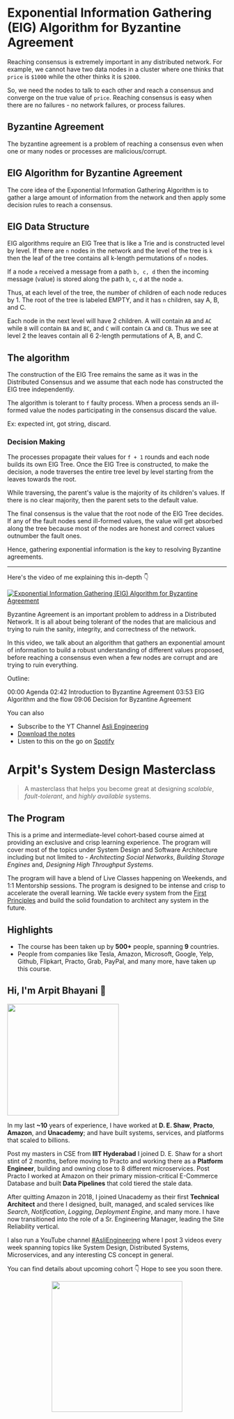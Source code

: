 Exponential Information Gathering (EIG) Algorithm for Byzantine Agreement
===


Reaching consensus is extremely important in any distributed network. For example, we cannot have two data nodes in a cluster where one thinks that `price` is `$1000` while the other thinks it is `$2000`.

So, we need the nodes to talk to each other and reach a consensus and converge on the true value of `price`. Reaching consensus is easy when there are no failures - no network failures, or process failures.

## Byzantine Agreement

The byzantine agreement is a problem of reaching a consensus even when one or many nodes or processes are malicious/corrupt.

## EIG Algorithm for Byzantine Agreement

The core idea of the Exponential Information Gathering Algorithm is to gather a large amount of information from the network and then apply some decision rules to reach a consensus.

## EIG Data Structure

EIG algorithms require an EIG Tree that is like a Trie and is constructed level by level. If there are `n` nodes in the network and the level of the tree is `k` then the leaf of the tree contains all k-length permutations of `n` nodes.

If a node `a` received a message from a path `b, c, d` then the incoming message (value) is stored along the path `b`, `c`, `d` at the node `a`.

Thus, at each level of the tree, the number of children of each node reduces by 1. The root of the tree is labeled EMPTY, and it has `n` children, say A, B, and C.

Each node in the next level will have 2 children. A will contain `AB` and `AC` while `B` will contain `BA` and `BC`, and `C` will contain `CA` and `CB`. Thus we see at level 2 the leaves contain all 6 2-length permutations of A, B, and C.

## The algorithm

The construction of the EIG Tree remains the same as it was in the Distributed Consensus and we assume that each node has constructed the EIG tree independently.

The algorithm is tolerant to `f` faulty process. When a process sends an ill-formed value the nodes participating in the consensus discard the value.

Ex: expected int, got string, discard.

### Decision Making

The processes propagate their values for `f + 1` rounds and each node builds its own EIG Tree. Once the EIG Tree is constructed, to make the decision, a node traverses the entire tree level by level starting from the leaves towards the root.

While traversing, the parent's value is the majority of its children's values. If there is no clear majority, then the parent sets to the default value.

The final consensus is the value that the root node of the EIG Tree decides. If any of the fault nodes send ill-formed values, the value will get absorbed along the tree because most of the nodes are honest and correct values outnumber the fault ones.

Hence, gathering exponential information is the key to resolving Byzantine agreements.
<hr />


<p>Here's the video of me explaining this in-depth 👇‍</p>

[![Exponential Information Gathering (EIG) Algorithm for Byzantine Agreement](https://i.ytimg.com/vi/pi3YA3m1ffw/mqdefault.jpg)](https://www.youtube.com/watch?v=pi3YA3m1ffw)

Byzantine Agreement is an important problem to address in a Distributed Network. It is all about being tolerant of the nodes that are malicious and trying to ruin the sanity, integrity, and correctness of the network.

In this video, we talk about an algorithm that gathers an exponential amount of information to build a robust understanding of different values proposed, before reaching a consensus even when a few nodes are corrupt and are trying to ruin everything.

Outline:

00:00 Agenda
02:42 Introduction to Byzantine Agreement
03:53 EIG Algorithm and the flow
09:06 Decision for Byzantine Agreement

You can also
 - Subscribe to the YT Channel [Asli Engineering](https://youtube.com/c/ArpitBhayani)
 - [Download the notes](https://drive.google.com/file/d/1nJmizLh_HnHLiSNZH-k0JVFeMlypBbkj/view?usp=sharing)
 - Listen to this on the go on [Spotify](https://open.spotify.com/show/7qMoamm2iZQrsPVm6IQLoD)

# Arpit's System Design Masterclass

> A masterclass that helps you become great at designing _scalable_, _fault-tolerant_, and _highly available_ systems.

## The Program

This is a prime and intermediate-level cohort-based course aimed at providing an exclusive and crisp learning experience. The program will cover most of the topics under System Design and Software Architecture including but not limited to - _Architecting Social Networks_, _Building Storage Engines_ and, _Designing High Throughput Systems_.

The program will have a blend of Live Classes happening on Weekends, and 1:1 Mentorship sessions. The program is designed to be intense and crisp to accelerate the overall learning. We tackle every system from the [First Principles](https://en.wikipedia.org/wiki/First_principle) and build the solid foundation to architect any system in the future.


## Highlights

 - The course has been taken up by __500+__ people, spanning __9__ countries.
 - People from companies like Tesla, Amazon, Microsoft, Google, Yelp, Github, Flipkart, Practo, Grab, PayPal, and many more, have taken up this course.


## Hi, I'm Arpit Bhayani 👋

<img width="256px" src="https://edge.arpitbhayani.me/img/arpit.jpg" />

In my last **~10** years of experience, I have worked at **D. E. Shaw**, **Practo**, **Amazon**, and **Unacademy**; and have built systems, services, and platforms that scaled to billions.

Post my masters in CSE from **IIIT Hyderabad** I joined D. E. Shaw for a short stint of 2 months, before moving to Practo and working there as a **Platform Engineer**, building and owning close to 8 different microservices. Post Practo I worked at Amazon on their primary mission-critical E-Commerce Database and built **Data Pipelines** that cold tiered the stale data.

After quitting Amazon in 2018, I joined Unacademy as their first **Technical Architect** and there I designed, built, managed, and scaled services like _Search_, _Notification_, _Logging_, _Deployment Engine_, and many more. I have now transitioned into the role of a Sr. Engineering Manager, leading the Site Reliability vertical.

I also run a YouTube channel [#AsliEngineering](https://www.youtube.com/c/ArpitBhayani) where I post 3 videos every week spanning topics like System Design, Distributed Systems, Microservices, and any interesting CS concept in general.

You can find details about upcoming cohort 👇‍ Hope to see you soon there.

<center>
<a target="_blank" href="https://arpitbhayani.me/masterclass">
<img src="https://user-images.githubusercontent.com/4745789/137859181-d4499cf4-ce65-4466-8b88-a078ece0f081.PNG" width="300px" />
</a>
</center>